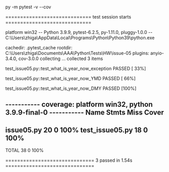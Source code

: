 ﻿py -m pytest -v --cov
 
============================= test session starts =============================

platform win32 -- Python 3.9.9, pytest-6.2.5, py-1.11.0, pluggy-1.0.0 -- C:\Users\zhiga\AppData\Local\Programs\Python\Python39\python.exe

cachedir: .pytest_cache
rootdir: C:\Users\zhiga\Documents\AAA\Python\Tests\HW\issue-05
plugins: anyio-3.4.0, cov-3.0.0
collecting ... collected 3 items

test_issue05.py::test_what_is_year_now_exception PASSED                  [ 33%]

test_issue05.py::test_what_is_year_now_YMD PASSED                        [ 66%]

test_issue05.py::test_what_is_year_now_DMY PASSED                        [100%]


----------- coverage: platform win32, python 3.9.9-final-0 -----------
Name              Stmts   Miss  Cover
-------------------------------------
issue05.py           20      0   100%
test_issue05.py      18      0   100%
-------------------------------------
TOTAL                38      0   100%


============================== 3 passed in 1.54s ==============================
